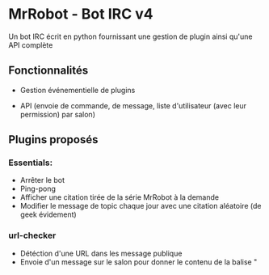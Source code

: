 # MrRobot - Bot IRC v4

Un bot IRC écrit en python fournissant une gestion de plugin ainsi qu'une API complète

## Fonctionnalités

- Gestion événementielle de plugins

- API (envoie de commande, de message, liste d'utilisateur (avec leur permission) par salon)

## Plugins proposés

### Essentials:

* Arrêter le bot
* Ping-pong
* Afficher une citation tirée de la série MrRobot à la demande
* Modifier le message de topic chaque jour avec une citation aléatoire (de geek évidement)

### url-checker

* Détéction d'une URL dans les message publique
* Envoie d'un message sur le salon pour donner le contenu de la balise "<title>" lié à l'URL
